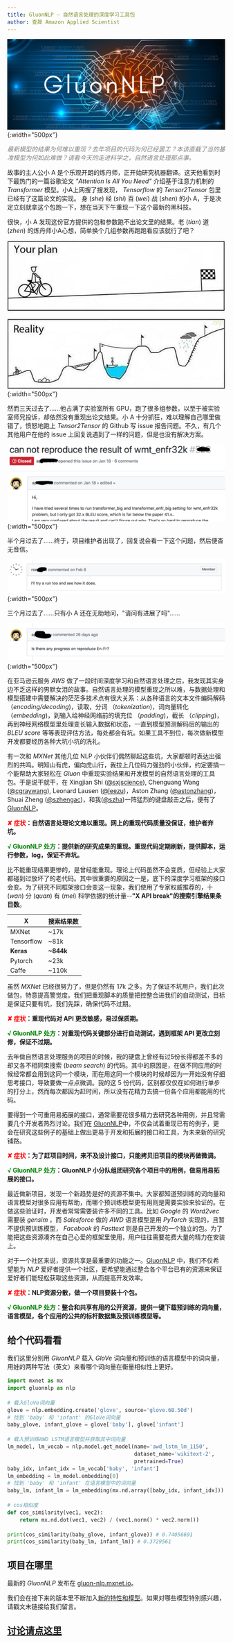 ```yaml
---
title: GluonNLP — 自然语言处理的深度学习工具包
author: 查晟 Amazon Applied Scientist
---
```


![](img/gluon-nlp.png){:width="500px"}

<span style="color:grey">*最新模型的结果为何难以重现？去年项目的代码为何已经罢工？本该直截了当的基准模型为何如此难做？请看今天的走进科学之，自然语言处理那点事。*</span>

故事的主人公小 A 是个乐观开朗的炼丹师，正开始研究机器翻译。这天他看到时下最热门的一篇谷歌论文 *"Attention Is All You Need"* 介绍基于注意力机制的 *Transformer* 模型。小A上网搜了搜发现， *Tensorflow* 的 *Tensor2Tensor* 包里已经有了这篇论文的实现。
身 (*she*) 经 (*shi*) 百 (*wei*) 战 (*shen*) 的小 A，于是决定立刻就拿这个包跑一下，想在当天下午重现一下这个最新的黑科技。

很快，小 A 发现这份官方提供的包和参数跑不出论文里的结果。老 (*tian*) 道 (*zhen*) 的炼丹师小A心想，简单换个几组参数再跑跑看应该就行了吧？

![](img/plan.jpeg){:width="500px"}

然而三天过去了……他占满了实验室所有 GPU，跑了很多组参数，以至于被实验室师兄投诉，却依然没有重现出论文结果。小 A 十分抓狂，难以理解自己哪里做错了，愤怒地跑上 *Tensor2Tensor* 的 Github 写 issue 报告问题。不久，有几个其他用户在他的 issue 上回复说遇到了一样的问题，但是也没有解决方案。

![](img/t2t_cant_repro.png){:width="500px"}

半个月过去了……终于，项目维护者出现了，回复说会看一下这个问题，然后便杳无音信。

![](img/t2t_maintainer.png){:width="500px"}

三个月过去了……只有小 A 还在无助地问，"请问有进展了吗"……

![](img/t2t_followup.png){:width="500px"}

在亚马逊云服务 *AWS* 做了一段时间深度学习和自然语言处理之后，我发现其实身边不乏这样的男默女泪的故事。自然语言处理的模型重现之所以难，与数据处理和模型搭建中需要解决的茫茫多技术点有很大关系：从各种语言的文本文件编码解码 （*encoding/decoding*)，读取，分词 （*tokenization*)，词向量转化 （*embedding*)，到输入给神经网络前的填充位 （*padding*)，截长 （*clipping*)，再到神经网络模型里处理变长输入数据和状态，一直到模型预测解码后的输出的 *BLEU score* 等等表现评估方法，每处都会有坑。如果工具不到位，每次做新模型开发都要经历各种大坑小坑的洗礼。

有一次和 *MXNet* 其他几位 NLP 小伙伴们偶然聊起这些坑，大家都顿时表达出强烈的共鸣。明知山有虎，偏向虎山行，我拉上几位码力强劲的小伙伴，约定要搞一个能帮助大家轻松在 *Gluon* 中重现实验结果和开发模型的自然语言处理的工具包。于是说干就干，在 Xingjian Shi ([@sxjscience](https://github.com/sxjscience)), Chenguang Wang ([@cgraywang](https://github.com/cgraywang)), Leonard Lausen ([@leezu](https://github.com/leezu))，Aston Zhang ([@astonzhang](https://github.com/astonzhang))，Shuai Zheng ([@szhengac](https://github.com/szhengac))，和我([@szha](https://github.com/szha))一阵猛烈的键盘敲击之后，便有了[GluonNLP](https://gluon-nlp.mxnet.io)。

**<span style="color:red">✘ 症状</span>：自然语言处理论文难以重现。网上的重现代码质量没保证，维护者弃坑。**

**<span style="color:green">√ GluonNLP 处方</span>：提供新的研究成果的重现。重现代码定期刷新，提供脚本，运行参数，log，保证不弃坑。**

比不能重现结果更惨的，是曾经能重现。理论上代码虽然不会变质，但经验上大家都碰到过放坏了的老代码。其中很重要的原因之一是，底下的深度学习框架的接口会变。为了研究不同框架接口会变这一现象，我们使用了专家权威推荐的，十 (*wan*) 分 (*quan*) 有 (*mei*) 科学依据的统计量--**"X API break"的搜索引擎结果条目数**。

| X          | 搜索结果数 |
|------------|------------|
| MXNet      | ~17k       |
| Tensorflow | ~81k       |
| **Keras**  | **~844k**  |
| Pytorch    | ~23k       |
| Caffe      | ~110k      |

虽然 *MXNet* 已经很努力了，但是仍然有 17k 之多。为了保证不坑用户，我们此次做包，特意提高警觉度。我们把重现脚本的质量把控整合进我们的自动测试，目标是保证只要有坑，我们先踩，确保代码不过期。

**<span style="color:red">✘ 症状</span>：重现代码对 API 更改敏感，易过保质期。**

**<span style="color:green">√ GluonNLP 处方</span>：对重现代码关键部分进行自动测试，遇到框架 API 更改立刻修，保证不过期。**

去年做自然语言处理服务的项目的时候，我的硬盘上曾经有过5份长得都差不多的却又各不相同束搜索 (*beam search*) 的代码。其中的原因是，在做不同应用的时候经常都会用到这同一个模块，而在用这同一个模块的时候却因为一开始没有仔细思考接口，导致要做一点点微调。我的这 5 份代码，区别都仅仅在如何进行单步的打分上，然而每次都因为赶时间，所以没有花精力去搞一份各个应用都能用的代码。

要得到一个可重用易拓展的接口，通常需要花很多精力去研究各种用例，并且常需要几个开发者热烈讨论。我们在 [GluonNLP](https://gluon-nlp.mxnet.io)中，不仅会试着重现已有的例子，更会在研究这些例子的基础上做出更易于开发和拓展的接口和工具，为未来新的研究铺路。

**<span style="color:red">✘ 症状</span>：为了赶项目时间，来不及设计接口，只能拷贝旧项目的模块再做微调。**

**<span style="color:green">√ GluonNLP 处方</span>：GluonNLP 小分队组团研究各个项目中的用例，做易用易拓展的接口。**

最近做新项目，发现一个新趋势是好的资源不集中。大家都知道预训练的词向量和语言模型对很多应用有帮助，而哪个预训练模型更有用则是需要实验来验证的。在做这些验证时，开发者常常需要装许多不同的工具。比如 *Google* 的 *Word2vec* 需要装 *gensim* ，而 *Salesforce* 做的 *AWD* 语言模型是用 *PyTorch* 实现的，且暂不提供预训练模型， *Facebook* 的 *Fasttext* 则是自己开发的一个独立的包。为了能把这些资源凑齐在自己心爱的框架里使用，用户往往需要花费大量的精力在安装上。

对于一个社区来说，资源共享是最重要的功能之一。[GluonNLP](https://gluon-nlp.mxnet.io) 中，我们不仅希望能为 *NLP* 爱好者提供一个社区，更希望能通过整合各个平台已有的资源来保证爱好者们能轻松获取这些资源，从而提高开发效率。

**<span style="color:red">✘ 症状</span>：NLP资源分散，做一个项目要装十个包。**

**<span style="color:green">√ GluonNLP 处方</span>：整合和共享有用的公开资源，提供一键下载预训练的词向量，语言模型，各个应用的公共的标杆数据集及预训练模型等。**

## 给个代码看看

我们这里分别用 *GluonNLP* 载入 *GloVe* 词向量和预训练的语言模型中的词向量，用娃的两种写法（英文）来看哪个词向量在衡量相似性上更好。

```python
import mxnet as mx
import gluonnlp as nlp

# 载入GloVe词向量
glove = nlp.embedding.create('glove', source='glove.6B.50d')
# 找到 'baby' 和 'infant' 的GloVe词向量
baby_glove, infant_glove = glove['baby'], glove['infant']

# 载入预训练AWD LSTM语言模型并获取其中词向量
lm_model, lm_vocab = nlp.model.get_model(name='awd_lstm_lm_1150',
                                         dataset_name='wikitext-2',
                                         pretrained=True)
baby_idx, infant_idx = lm_vocab['baby', 'infant']
lm_embedding = lm_model.embedding[0]
# 找到 'baby' 和 'infant' 在语言模型中的词向量
baby_lm, infant_lm = lm_embedding(mx.nd.array([baby_idx, infant_idx]))

# cos相似度
def cos_similarity(vec1, vec2):
    return mx.nd.dot(vec1, vec2) / (vec1.norm() * vec2.norm())

print(cos_similarity(baby_glove, infant_glove)) # 0.74056691
print(cos_similarity(baby_lm, infant_lm)) # 0.3729561
```

## 项目在哪里

最新的 *GluonNLP* 发布在 [gluon-nlp.mxnet.io](https://gluon-nlp.mxnet.io/)。

我们会在接下来的版本里不断加入[新的特性和模型](https://github.com/dmlc/gluon-nlp/releases/latest)。如果对哪些模型特别感兴趣，请戳文末链接给我们留言。

## [讨论请点这里](https://discuss.gluon.ai/t/topic/6330)
